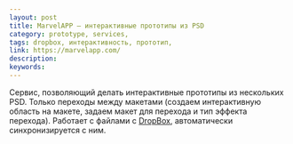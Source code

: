 ```yaml
---
layout: post
title: MarvelAPP — интерактивные прототипы из PSD
category: prototype, services, 
tags: dropbox, интерактивность, прототип, 
link: https://marvelapp.com/
description: 
keywords: 
---
```


<p>Сервис, позволяющий делать интерактивные прототипы из нескольких PSD. Только переходы между макетами (создаем интерактивную область на макете, задаем макет для перехода и тип эффекта перехода). Работает с файлами с <a href="/search/id275">DropBox</a>, автоматически синхронизируется с ним.</p>
